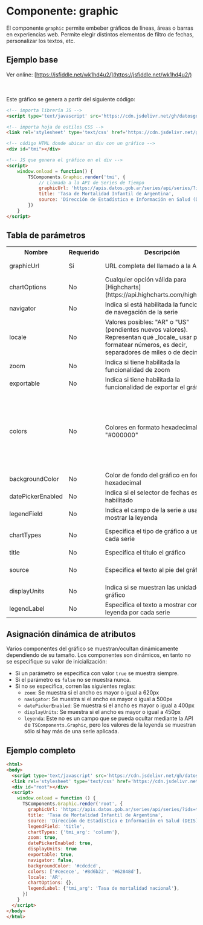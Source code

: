 # Componente: graphic

El componente `graphic` permite embeber gráficos de líneas, áreas o barras en experiencias web. Permite elegir distintos elementos de filtro de fechas, personalizar los textos, etc.

## Ejemplo base
Ver online: [https://jsfiddle.net/wk1hd4u2/](https://jsfiddle.net/wk1hd4u2/)

<script type='text/javascript' src='https://cdn.jsdelivr.net/gh/datosgobar/series-tiempo-ar-explorer@ts_components_2.0.1/dist/js/components.js'></script>
<link rel='stylesheet' type='text/css' href='https://cdn.jsdelivr.net/gh/datosgobar/series-tiempo-ar-explorer@ts_components_2.0.1/dist/css/components.css'/>

<div id="tmi"></div>

<script>
    window.onload = function() {
        TSComponents.Graphic.render('tmi', {
            graphicUrl: 'https://apis.datos.gob.ar/series/api/series/?ids=tmi_arg',
            title: 'Tasa de Mortalidad Infantil de Argentina',
            source: 'Dirección de Estadística e Información en Salud (DEIS). Secretaría de Gobierno de Salud'
        })
    }
</script>

<br>
<br>
Este gráfico se genera a partir del siguiente código:
<br>

```html
<!-- importa librería JS -->
<script type='text/javascript' src='https://cdn.jsdelivr.net/gh/datosgobar/series-tiempo-ar-explorer@ts_components_2.0.1/dist/js/components.js'></script>

<!-- importa hoja de estilos CSS -->
<link rel='stylesheet' type='text/css' href='https://cdn.jsdelivr.net/gh/datosgobar/series-tiempo-ar-explorer@ts_components_2.0.1/dist/css/components.css'/>

<!-- código HTML donde ubicar un div con un gráfico -->
<div id="tmi"></div>

<!-- JS que genera el gráfico en el div -->
<script>
    window.onload = function() {
        TSComponents.Graphic.render('tmi', {
            // Llamada a la API de Series de Tiempo
            graphicUrl: 'https://apis.datos.gob.ar/series/api/series/?ids=tmi_arg',
            title: 'Tasa de Mortalidad Infantil de Argentina',
            source: 'Dirección de Estadística e Información en Salud (DEIS). Secretaría de Gobierno de Salud'
        })
    }
</script>
```

## Tabla de parámetros

<table>
    <tr>
        <th>Nombre</th>
        <th>Requerido</th>
        <th>Descripción</th>
        <th>Tipo</th>
        <th>Default</th>
        <th>Ejemplos</th>
    </tr>
    <tr>
        <td>graphicUrl</td>
        <td>Si</td>
        <td>URL completa del llamado a la API.</td>
        <td>string</td>
        <td>Ninguno</td>
        <td>https://apis.datos.gob.ar/series/api/series/?ids=tmi_arg</td>
    </tr>
    <tr>
        <td>chartOptions</td>
        <td>No</td>
        <td>Cualquier opción válida para [Highcharts](https://api.highcharts.com/highcharts/)</td>
        <td>object</td>
        <td>{}</td>
        <td></td>
    </tr>
    <tr>
        <td>navigator</td>
        <td>No</td>
        <td>Indica si está habilitada la funcionalidad de navegación de la serie</td>
        <td>boolean</td>
        <td>Dinámico</td>
        <td>true / false</td>
    </tr>
    <tr>
        <td>locale</td>
        <td>No</td>
        <td>Valores posibles: "AR" o "US" (pendientes nuevos valores). Representan qué _locale_ usar para formatear números, es decir, separadores de miles o de decimales.</td>
        <td>string</td>
        <td>AR</td>
        <td>AR o US</td>
    </tr>
    <tr>
        <td>zoom</td>
        <td>No</td>
        <td>Indica si tiene habilitada la funcionalidad de zoom</td>
        <td>boolean</td>
        <td>Dinámico</td>
        <td>true / false</td>
    </tr>
    <tr>
        <td>exportable</td>
        <td>No</td>
        <td>Indica si tiene habilitada la funcionalidad de exportar el gráfico</td>
        <td>boolean</td>
        <td>Dinámico</td>
        <td>true / false</td>
    </tr>
    <tr>
        <td>colors</td>
        <td>No</td>
        <td>Colores en formato hexadecimal. Ej: "#000000"</td>
        <td>list</td>
        <td>["#2E7D33", "#C62828", "#F9A822", "#6A1B99", "#EC407A", "#C2185B", "#6A1B99", "#039BE5", "#6EA100", "#0072BB"]</td>
        <td>["#2E7D33", "#C62828", "#F9A822"]</td>
    </tr>
    <tr>
        <td>backgroundColor</td>
        <td>No</td>
        <td>Color de fondo del gráfico en formato hexadecimal</td>
        <td>string</td>
        <td>#cdcdcd</td>
        <td>#cdcdcd</td>
    </tr>
    <tr>
        <td>datePickerEnabled</td>
        <td>No</td>
        <td>Indica si el selector de fechas está habilitado</td>
        <td>boolean</td>
        <td>Dinámica</td>
        <td>true / false</td>
    </tr>
    <tr>
        <td>legendField</td>
        <td>No</td>
        <td>Indica el campo de la serie a usar para mostrar la leyenda</td>
        <td>string</td>
        <td>title</td>
        <td>"title", "description" o "id"</td>
    </tr>
    <tr>
        <td>chartTypes</td>
        <td>No</td>
        <td>Especifica el tipo de gráfico a usar para cada serie</td>
        <td>object</td>
        <td>'line' para todas las series</td>
        <td>{'tmi_arg': 'column', 'tmi_02': 'line', 'tmi_06': 'area'}</td>
    </tr>
    <tr>
        <td>title</td>
        <td>No</td>
        <td>Especifica el título el gráfico</td>
        <td>string</td>
        <td>Ninguno</td>
        <td>Tasa de Mortalidad Infantil de Argentina</td>
    </tr>
    <tr>
        <td>source</td>
        <td>No</td>
        <td>Especifica el texto al pie del gráfico</td>
        <td>string</td>
        <td>Ninguno</td>
        <td>Dirección de Estadística e Información en Salud (DEIS). Secretaría de Gobierno de Salud</td>
    </tr>
    <tr>
        <td>displayUnits</td>
        <td>No</td>
        <td>Indica si se muestran las unidades del gráfico</td>
        <td>boolean</td>
        <td>Dinámico</td>
        <td>true / false</td>
    </tr>
    <tr>
        <td>legendLabel</td>
        <td>No</td>
        <td>Especifica el texto a mostrar como leyenda por cada serie</td>
        <td>object</td>
        <td>{}</td>
        <td>{'serie01': 'leyenda custom'}</td>
    </tr>
</table>

## Asignación dinámica de atributos

Varios componentes del gráfico se muestran/ocultan dinámicamente dependiendo de su tamaño. Los componentes son dinámicos, en tanto no se especifique su valor de inicialización:

* Si un parámetro se especifica con valor `true` se muestra siempre.
* Si el parámetro es `false` no se muestra nunca.
* Si no se especifica, corren las siguientes reglas:
    - `zoom`: Se muestra si el ancho es mayor o igual a 620px
    - `navigator`: Se muestra si el ancho es mayor o igual a 500px
    - `datePickerEnabled`: Se muestra si el ancho es mayor o igual a 400px
    - `displayUnits`: Se muestra si el ancho es mayor o igual a 450px
    - `leyenda`: Este no es un campo que se pueda ocultar mediante la API de `TSComponents.Graphic`, pero los valores de la leyenda se muestran sólo si hay más de una serie aplicada.

## Ejemplo completo

```html
<html>
<body>
  <script type='text/javascript' src='https://cdn.jsdelivr.net/gh/datosgobar/series-tiempo-ar-explorer@ts_components_2.0.1/dist/js/components.js'></script>
  <link rel='stylesheet' type='text/css' href='https://cdn.jsdelivr.net/gh/datosgobar/series-tiempo-ar-explorer@ts_components_2.0.1/dist/css/components.css'/>
  <div id="root"></div>
  <script>
    window.onload = function () {
      TSComponents.Graphic.render('root', {
        graphicUrl: 'https://apis.datos.gob.ar/series/api/series/?ids=tmi_arg',
        title: 'Tasa de Mortalidad Infantil de Argentina',
        source: 'Dirección de Estadística e Información en Salud (DEIS). Secretaría de Gobierno de Salud',
        legendField: 'title',
        chartTypes: {'tmi_arg': 'column'},
        zoom: true,
        datePickerEnabled: true,
        displayUnits: true
        exportable: true,
        navigator: false,
        backgroundColor: '#cdcdcd',
        colors: ['#cecece', '#8d6b22', '#62848d'],
        locale: 'AR',
        chartOptions: {},
        legendLabel: {'tmi_arg': 'Tasa de mortalidad nacional'},
      })
    }
  </script>
</body>
</html>
```



